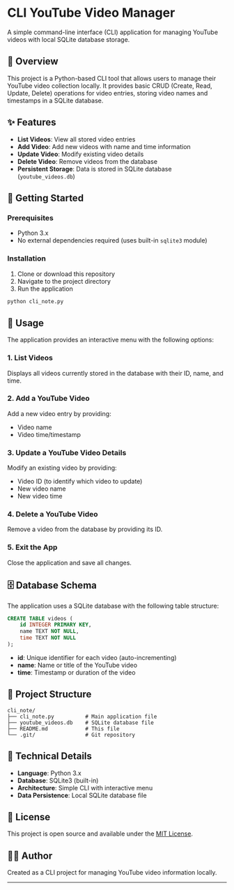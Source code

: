 # CLI YouTube Video Manager

A simple command-line interface (CLI) application for managing YouTube videos with local SQLite database storage.

## 🎯 Overview

This project is a Python-based CLI tool that allows users to manage their YouTube video collection locally. It provides basic CRUD (Create, Read, Update, Delete) operations for video entries, storing video names and timestamps in a SQLite database.

## ✨ Features

- **List Videos**: View all stored video entries
- **Add Video**: Add new videos with name and time information
- **Update Video**: Modify existing video details
- **Delete Video**: Remove videos from the database
- **Persistent Storage**: Data is stored in SQLite database (`youtube_videos.db`)

## 🚀 Getting Started

### Prerequisites

- Python 3.x
- No external dependencies required (uses built-in `sqlite3` module)

### Installation

1. Clone or download this repository
2. Navigate to the project directory
3. Run the application

```bash
python cli_note.py
```

## 📖 Usage

The application provides an interactive menu with the following options:

### 1. List Videos
Displays all videos currently stored in the database with their ID, name, and time.

### 2. Add a YouTube Video
Add a new video entry by providing:
- Video name
- Video time/timestamp

### 3. Update a YouTube Video Details
Modify an existing video by providing:
- Video ID (to identify which video to update)
- New video name
- New video time

### 4. Delete a YouTube Video
Remove a video from the database by providing its ID.

### 5. Exit the App
Close the application and save all changes.

## 🗄️ Database Schema

The application uses a SQLite database with the following table structure:

```sql
CREATE TABLE videos (
    id INTEGER PRIMARY KEY,
    name TEXT NOT NULL,
    time TEXT NOT NULL
);
```

- **id**: Unique identifier for each video (auto-incrementing)
- **name**: Name or title of the YouTube video
- **time**: Timestamp or duration of the video

## 📁 Project Structure

```
cli_note/
├── cli_note.py          # Main application file
├── youtube_videos.db    # SQLite database file
├── README.md            # This file
└── .git/                # Git repository
```

## 🔧 Technical Details

- **Language**: Python 3.x
- **Database**: SQLite3 (built-in)
- **Architecture**: Simple CLI with interactive menu
- **Data Persistence**: Local SQLite database file



## 📝 License

This project is open source and available under the [MIT License](LICENSE).

## 👨‍💻 Author

Created as a CLI project for managing YouTube video information locally.

---
